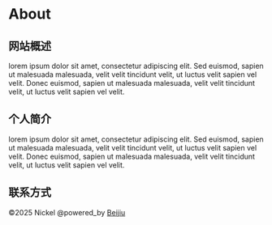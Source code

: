 # About

## 网站概述

lorem ipsum dolor sit amet, consectetur adipiscing elit. Sed euismod, sapien ut malesuada malesuada, velit velit tincidunt velit, ut luctus velit sapien vel velit. Donec euismod, sapien ut malesuada malesuada, velit velit tincidunt velit, ut luctus velit sapien vel velit.

## 个人简介

lorem ipsum dolor sit amet, consectetur adipiscing elit. Sed euismod, sapien ut malesuada malesuada, velit velit tincidunt velit, ut luctus velit sapien vel velit. Donec euismod, sapien ut malesuada malesuada, velit velit tincidunt velit, ut luctus velit sapien vel velit.

## 联系方式

©2025 Nickel
@powered_by [Beijiu](https://images.cnblogs.com/cnblogs_com/blogs/838245/galleries/2441334/t_250119065057_QQ20250119-144852.png)
